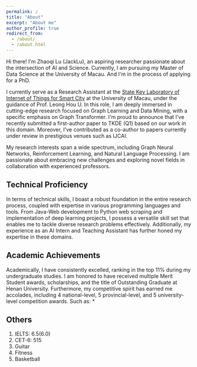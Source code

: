 ```yaml
---
permalink: /
title: "About"
excerpt: "About me"
author_profile: true
redirect_from: 
  - /about/
  - /about.html
---
```


Hi there! I'm Zhaoqi Lu (JackLu), an aspiring researcher passionate about the intersection of AI and Science. Currently, I am pursuing my Master of Data Science at the University of Macau. And I'm in the process of applying for a PhD.

I currently serve as a Research Assistant at the [State Key Laboratory of Internet of Things for Smart City](https://skliotsc.um.edu.mo/people/master-student/) at the University of Macau, under the guidance of Prof. Leong Hou U. In this role, I am deeply immersed in cutting-edge research focused on Graph Learning and Data Mining, with a specific emphasis on Graph Transformer. I'm proud to announce that I've recently submitted a first-author paper to TKDE (Q1) based on our work in this domain. Moreover, I've contributed as a co-author to papers currently under review in prestigious venues such as IJCAI.

My research interests span a wide spectrum, including Graph Neural Networks, Reinforcement Learning, and Natural Language Processing. I am passionate about embracing new challenges and exploring novel fields in collaboration with experienced professors.

Technical Proficiency
------
In terms of technical skills, I boast a robust foundation in the entire research process, coupled with expertise in various programming languages and tools. From Java-Web development to Python web scraping and implementation of deep learning projects, I possess a versatile skill set that enables me to tackle diverse research problems effectively. Additionally, my experience as an AI Intern and Teaching Assistant has further honed my expertise in these domains.

Academic Achievements
------
Academically, I have consistently excelled, ranking in the top 11% during my undergraduate studies. I am honored to have received multiple Merit Student awards, scholarships, and the title of Outstanding Graduate at Henan University. Furthermore, my competitive spirit has earned me accolades, including 4 national-level, 5 provincial-level, and 5 university-level competition awards. Such as:
  * 

Others
------

1. IELTS: 6.5(6.0)
2. CET-6: 515
3. Guitar
4. Fitness
5. Basketball